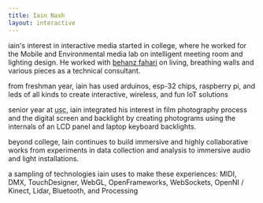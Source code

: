```yaml
---
title: Iain Nash
layout: interactive
---
```


iain's interest in interactive media started in college, where he worked for the Mobile and Environmental media lab on intelligent meeting room and lighting design. He worked with <a href="http://behnazfarahi.com">behanz fahari</a> on living, breathing walls and various pieces as a technical consultant.

from freshman year, iain has used arduinos, esp-32 chips, raspberry pi, and leds of all kinds to create interactive, wireless, and fun IoT solutions

senior year at <abbr title="university of southern california">usc</abbr>, iain integrated his interest in film photography process and the digital screen and backlight by creating photograms using the internals of an LCD panel and laptop keyboard backlights.

beyond college, Iain continues to build immersive and highly collaborative works from experiments in data collection and analysis to immersive audio and light installations.

a sampling of technologies iain uses to make these experiences: MIDI, DMX, TouchDesigner, WebGL, OpenFrameworks, WebSockets, OpenNI / Kinect, Lidar, Bluetooth, and Processing